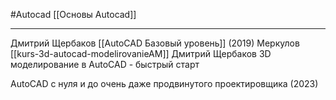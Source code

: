 #Autocad
[[Основы Autocad]]
______________

Дмитрий Щербаков [[AutoCAD Базовый уровень]] (2019)
Меркулов [[kurs-3d-autocad-modelirovanieAM]]
Дмитрий Щербаков 3D моделирование в AutoCAD - быстрый старт

AutoCAD с нуля и до очень даже продвинутого проектировщика (2023)